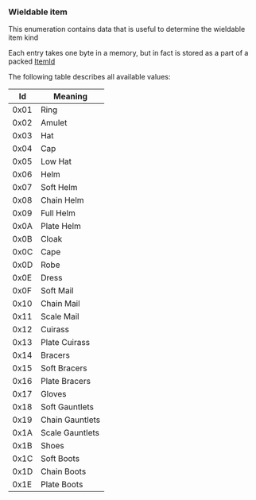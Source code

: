 ### Wieldable item

This enumeration contains data that is useful to determine the wieldable item kind

Each entry takes one byte in a memory, but in fact is stored as a part of a packed [ItemId](../../ALMFormat/ItemIdMeaning.md)

The following table describes all available values:

Id | Meaning
----|---------
0x01 | Ring
0x02 | Amulet
0x03 | Hat
0x04 | Cap
0x05 | Low Hat
0x06 | Helm
0x07 | Soft Helm
0x08 | Chain Helm
0x09 | Full Helm
0x0A | Plate Helm
0x0B | Cloak
0x0C | Cape
0x0D | Robe
0x0E | Dress
0x0F | Soft Mail
0x10 | Chain Mail
0x11 | Scale Mail
0x12 | Cuirass
0x13 | Plate Cuirass
0x14 | Bracers
0x15 | Soft Bracers
0x16 | Plate Bracers
0x17 | Gloves
0x18 | Soft Gauntlets
0x19 | Chain Gauntlets
0x1A | Scale Gauntlets
0x1B | Shoes
0x1C | Soft Boots
0x1D | Chain Boots
0x1E | Plate Boots
